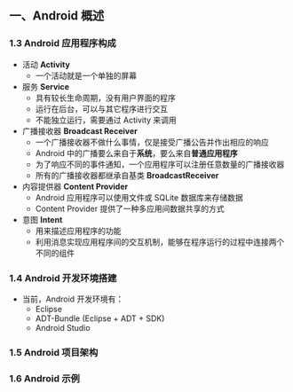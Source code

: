 ## 一、Android 概述

### 1.3 Android 应用程序构成

- 活动 **Activity**
  - 一个活动就是一个单独的屏幕
- 服务 **Service**
  - 具有较长生命周期，没有用户界面的程序
  - 运行在后台，可以与其它程序进行交互
  - 不能独立运行，需要通过 Activity 来调用
- 广播接收器 **Broadcast Receiver**
  - 一个广播接收器不做什么事情，仅是接受广播公告并作出相应的响应
  - Android 中的广播要么来自于**系统**，要么来自**普通应用程序**
  - 为了响应不同的事件通知，一个应用程序可以注册任意数量的广播接收器
  - 所有的广播接收器都继承自基类 **BroadcastReceiver**
- 内容提供器 **Content Provider**
  - Android 应用程序可以使用文件或 SQLite 数据库来存储数据
  - Content Provider 提供了一种多应用间数据共享的方式
- 意图 **Intent**
  - 用来描述应用程序的功能
  - 利用消息实现应用程序间的交互机制，能够在程序运行的过程中连接两个不同的组件

### 1.4 Android 开发环境搭建

- 当前，Android 开发环境有：
  - Eclipse
  - ADT-Bundle (Eclipse + ADT + SDK)
  - Android Studio 

### 1.5 Android 项目架构

### 1.6 Android 示例













